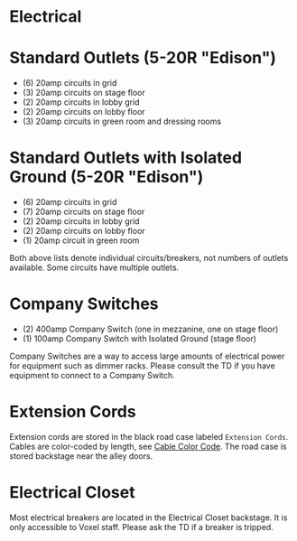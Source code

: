 # Electrical

# Standard Outlets (5-20R "Edison")
- (6) 20amp circuits in grid
- (3) 20amp circuits on stage floor
- (2) 20amp circuits in lobby grid
- (2) 20amp circuits on lobby floor
- (3) 20amp circuits in green room and dressing rooms

# Standard Outlets with Isolated Ground (5-20R "Edison")
- (6) 20amp circuits in grid
- (7) 20amp circuits on stage floor
- (2) 20amp circuits in lobby grid
- (2) 20amp circuits on lobby floor
- (1) 20amp circuit in green room

Both above lists denote individual circuits/breakers, not numbers of outlets available. Some circuits have multiple outlets.


# Company Switches
- (2) 400amp Company Switch (one in mezzanine, one on stage floor)
- (1) 100amp Company Switch with Isolated Ground (stage floor)

Company Switches are a way to access large amounts of electrical power for equipment such as dimmer racks. Please consult the TD if you have equipment to connect to a Company Switch.

# Extension Cords
Extension cords are stored in the black road case labeled `Extension Cords`. Cables are color-coded by length, see [Cable Color Code](cables.md#color-code). The road case is stored backstage near the alley doors.

# Electrical Closet
Most electrical breakers are located in the Electrical Closet backstage. It is only accessible to Voxel staff. Please ask the TD if a breaker is tripped.
